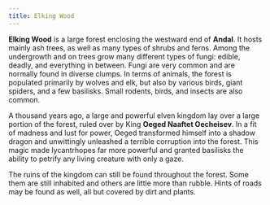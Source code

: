 ```yaml
---
title: Elking Wood
---
```


**Elking Wood** is a large forest enclosing the westward end of **Andal**. It hosts mainly ash trees, as well as many types of shrubs and ferns. Among the undergrowth and on trees grow many different types of fungi: edible, deadly, and everything in between. Fungi are very common and are normally found in diverse clumps. In terms of animals, the forest is populated primarily by wolves and elk, but also by various birds, giant spiders, and a few basilisks. Small rodents, birds, and insects are also common.

A thousand years ago, a large and powerful elven kingdom lay over a large portion of the forest, ruled over by King **Oeged Naaftet Oecheisev**. In a fit of madness and lust for power, Oeged transformed himself into a shadow dragon and unwittingly unleashed a terrible corruption into the forest. This magic made lycantrhopes far more powerful and granted basilisks the ability to petrify any living creature with only a gaze.

The ruins of the kingdom can still be found throughout the forest. Some them are still inhabited and others are little more than rubble. Hints of roads may be found as well, all but covered by dirt and plants.
